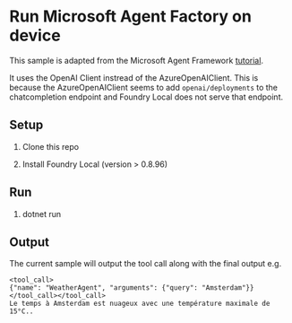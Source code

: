 # Run Microsoft Agent Factory on device

This sample is adapted from the Microsoft Agent Framework [tutorial](https://learn.microsoft.com/en-us/agent-framework/tutorials/agents/agent-as-function-tool?pivots=programming-language-csharp).

It uses the OpenAI Client instread of the AzureOpenAIClient. This is because the AzureOpenAIClient seems to add `openai/deployments` to the chatcompletion endpoint and Foundry Local does not serve that endpoint.

## Setup

1. Clone this repo

2. Install Foundry Local (version > 0.8.96)

## Run

1. dotnet run

## Output

The current sample will output the tool call along with the final output e.g.

```
<tool_call>
{"name": "WeatherAgent", "arguments": {"query": "Amsterdam"}}
</tool_call></tool_call>
Le temps à Amsterdam est nuageux avec une température maximale de 15°C..
```
